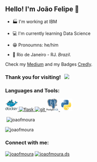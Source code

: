 ## Hello! I'm João Felipe  👋

- 🏭 I'm working at IBM

- 💻 I'm currently learning Data Science

- 😁 Pronoumns: he/him 

- 📍 Rio de Janeiro - RJ. *Brazil*.

Check my [Medium](https://medium.com/@joaofmoura) and my Badges [Credly](https://www.credly.com/earner/earned).

### Thank you for visiting! &nbsp; ![](https://visitor-badge.glitch.me/badge?page_id=joaofmoura)

<h3 align="left">Languages and Tools:</h3>
<p align="left"> <a href="https://www.docker.com/" target="_blank" rel="noreferrer"> <img src="https://raw.githubusercontent.com/devicons/devicon/master/icons/docker/docker-original-wordmark.svg" alt="docker" width="40" height="40"/> </a> <a href="https://flask.palletsprojects.com/" target="_blank" rel="noreferrer"> <img src="https://www.vectorlogo.zone/logos/pocoo_flask/pocoo_flask-icon.svg" alt="flask" width="40" height="40"/> </a> <a href="https://git-scm.com/" target="_blank" rel="noreferrer"> <img src="https://www.vectorlogo.zone/logos/git-scm/git-scm-icon.svg" alt="git" width="40" height="40"/> </a> <a href="https://www.postgresql.org" target="_blank" rel="noreferrer"> <img src="https://raw.githubusercontent.com/devicons/devicon/master/icons/postgresql/postgresql-original-wordmark.svg" alt="postgresql" width="40" height="40"/> </a> <a href="https://www.python.org" target="_blank" rel="noreferrer"> <img src="https://raw.githubusercontent.com/devicons/devicon/master/icons/python/python-original.svg" alt="python" width="40" height="40"/> </a> </p>



<p>&nbsp;<img align="center" src="https://github-readme-stats.vercel.app/api?username=joaofmoura&show_icons=true&locale=en" alt="joaofmoura" /></p>

<p><img align="center" src="https://github-readme-streak-stats.herokuapp.com/?user=joaofmoura&" alt="joaofmoura" /></p>

<h3 align="left">Connect with me:</h3>
<p align="left">
<a href="https://linkedin.com/in/joaofmoura" target="blank"><img align="center" src="https://raw.githubusercontent.com/rahuldkjain/github-profile-readme-generator/master/src/images/icons/Social/linked-in-alt.svg" alt="joaofmoura" height="30" width="40" /></a>
<a href="https://instagram.com/joaofmoura.ds" target="blank"><img align="center" src="https://raw.githubusercontent.com/rahuldkjain/github-profile-readme-generator/master/src/images/icons/Social/instagram.svg" alt="joaofmoura.ds" height="30" width="40" /></a>
</p>

